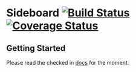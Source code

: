 Sideboard [![Build Status](https://travis-ci.org/magfest/sideboard.svg)](https://travis-ci.org/magfest/sideboard)[![Coverage Status](https://coveralls.io/repos/magfest/sideboard/badge.png)](https://coveralls.io/r/magfest/sideboard)
=========

Getting Started
---------------

Please read the checked in [docs](https://github.com/magfest/sideboard/blob/master/docs/source/index.rst) for the moment.
